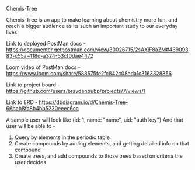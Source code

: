 Chemis-Tree

Chemis-Tree is an app to make learning about chemistry more fun, and reach a bigger audience as its such an important study to our everyday lives

Link to deployed PostMan docs - https://documenter.getpostman.com/view/30026715/2sAXjF8aZM#43909383-c55a-418d-a324-53cf0dae4472

Loom video of PostMan docs - https://www.loom.com/share/588575fe2fc842c08eda1c3163328856

Link to project board - https://github.com/users/braydenbubp/projects/7/views/1

Link to ERD - https://dbdiagram.io/d/Chemis-Tree-66bab8fa8b4bb5230eeec6cc

A sample user will look like {id: 1, name: "name", uid: "auth key"}
And that user will be able to -
  1. Query by elements in the periodic table
  2. Create compounds by adding elements, and getting detailed info on that compound
  3. Create trees, and add compounds to those trees based on criteria the user decides
